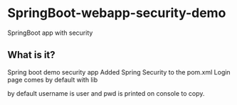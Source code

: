 # SpringBoot-webapp-security-demo
SpringBoot app with security

What is it?
-----------
Spring boot demo security app
Added Spring Security to the pom.xml
Login page comes by default with lib

by default username is user and pwd is printed on console to copy.

